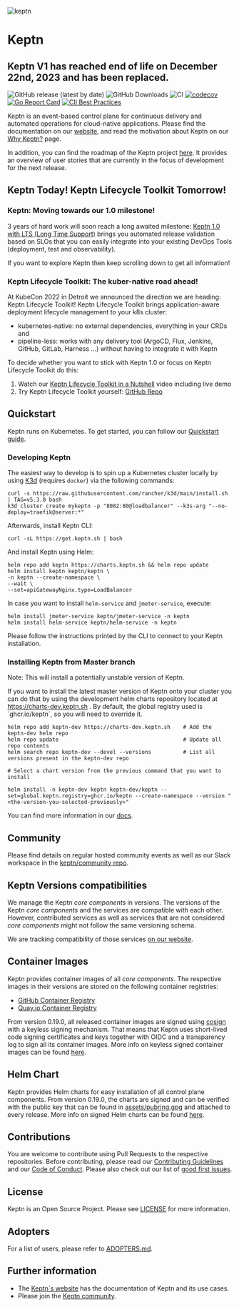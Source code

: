 ![keptn](./assets/keptn.png)

# Keptn
## Keptn V1 has reached end of life on December 22nd, 2023 and has been replaced.

![GitHub release (latest by date)](https://img.shields.io/github/v/release/keptn/keptn)
![GitHub Downloads](https://img.shields.io/github/downloads/keptn/keptn/total?logo=github&logoColor=white)
![CI](https://github.com/keptn/keptn/workflows/CI/badge.svg?branch=master)
[![codecov](https://codecov.io/gh/keptn/keptn/branch/master/graph/badge.svg)](https://codecov.io/gh/keptn/keptn)
[![Go Report Card](https://goreportcard.com/badge/github.com/keptn/keptn)](https://goreportcard.com/report/github.com/keptn/keptn)
[![CII Best Practices](https://bestpractices.coreinfrastructure.org/projects/3588/badge)](https://bestpractices.coreinfrastructure.org/projects/3588)



Keptn is an event-based control plane for continuous delivery and automated operations for cloud-native applications. 
Please find the documentation on our [website](https://keptn.sh/), and read the motivation about Keptn on our 
[Why Keptn?](https://keptn.sh/why-keptn/) page.

In addition, you can find the roadmap of the Keptn project [here](https://github.com/orgs/keptn/projects/10). It provides 
an overview of user stories that are currently in the focus of development for the next release.

## Keptn Today! Keptn Lifecycle Toolkit Tomorrow!

### Keptn: Moving towards our 1.0 milestone!

3 years of hard work will soon reach a long awaited milestone: [Keptn 1.0 with LTS (Long Time Support)](https://docs.google.com/document/d/1RdFegnZrxjWxJAem9auaeVQ5_mKl5wFlwd6MgF1ot0s/edit#heading=h.qoctq8iujkhs) brings you automated release validation based on SLOs that you can easily integrate into your existing DevOps Tools (deployment, test and observability).

If you want to explore Keptn then keep scrolling down to get all information!

### Keptn Lifecycle Toolkit: The kuber-native road ahead!

At KubeCon 2022 in Detroit we announced the direction we are heading: Keptn Lifecycle Toolkit!
Keptn Lifecycle Toolkit brings application-aware deployment lifecycle management to your k8s cluster: 
* kubernetes-native: no external dependencies, everything in your CRDs and 
* pipeline-less: works with any delivery tool (ArgoCD, Flux, Jenkins, GitHub, GitLab, Harness ...) without having to integrate it with Keptn

To decide whether you want to stick with Keptn 1.0 or focus on Keptn Lifecycle Toolkit do this:
1. Watch our [Keptn Lifecycle Toolkit in a Nutshell](https://www.youtube.com/watch?v=K-cvnZ8EtGc) video including live demo
2. Try Keptn Lifecycle Toolkit yourself: [GitHub Repo](https://github.com/keptn/lifecycle-toolkit/)

## Quickstart

Keptn runs on Kubernetes. To get started, you can follow our [Quickstart guide](https://keptn.sh/docs/quickstart).

### Developing Keptn

The easiest way to develop is to spin up a Kubernetes cluster locally by using [K3d](https://k3d.io) (requires `docker`) via the following commands:

```console
curl -s https://raw.githubusercontent.com/rancher/k3d/main/install.sh | TAG=v5.3.0 bash
k3d cluster create mykeptn -p "8082:80@loadbalancer" --k3s-arg "--no-deploy=traefik@server:*"
```

Afterwards, install Keptn CLI:
```console
curl -sL https://get.keptn.sh | bash
```

And install Keptn using Helm:
```console
helm repo add keptn https://charts.keptn.sh && helm repo update
helm install keptn keptn/keptn \
-n keptn --create-namespace \
--wait \
--set=apiGatewayNginx.type=LoadBalancer
```

In case you want to install `helm-service` and `jmeter-service`, execute:

```console
helm install jmeter-service keptn/jmeter-service -n keptn
helm install helm-service keptn/helm-service -n keptn
```

Please follow the instructions printed by the CLI to connect to your Keptn installation.

### Installing Keptn from Master branch

Note: This will install a potentially unstable version of Keptn.

If you want to install the latest master version of Keptn onto your cluster you can do that by using the development helm charts repository located at https://charts-dev.keptn.sh .
By default, the global registry used is ´ghcr.io/keptn´, so you will need to override it.

```console
helm repo add keptn-dev https://charts-dev.keptn.sh    # Add the keptn-dev helm repo
helm repo update                                       # Update all repo contents
helm search repo keptn-dev --devel --versions          # List all versions present in the keptn-dev repo

# Select a chart version from the previous command that you want to install

helm install -n keptn-dev keptn keptn-dev/keptn --set=global.keptn.registry=ghcr.io/keptn --create-namespace --version "<the-version-you-selected-previously>"
```

You can find more information in our [docs](docs/).

## Community

Please find details on regular hosted community events as well as our Slack workspace in the 
[keptn/community repo](https://github.com/keptn/community).

## Keptn Versions compatibilities

We manage the Keptn *core components* in versions.
The versions of the Keptn *core components* and the services are compatible with each other. However, contributed services
as well as services that are not considered *core components* might not follow the same versioning schema.

We are tracking compatibility of those services [on our website](https://keptn.sh/docs/integrations/).

## Container Images

Keptn provides container images of all *core components*.
The respective images in their versions are stored on the following container registries:

* [GitHub Container Registry](https://github.com/orgs/keptn/packages?repo_name=keptn)
* [Quay.io Container Registry](https://quay.io/organization/keptn)

From version 0.19.0, all released container images are signed using [cosign](https://github.com/sigstore/cosign)
with a keyless signing mechanism.
That means that Keptn uses short-lived code signing certificates and keys together with OIDC and a transparency log
to sign all its container images.
More info on keyless signed container images can be found [here](https://github.com/sigstore/cosign/blob/main/KEYLESS.md).


## Helm Chart

Keptn provides Helm charts for easy installation of all control plane components.
From version 0.19.0, the charts are signed and can be verified with the public key that can be found in [assets/pubring.gpg](assets/pubring.gpg)
and attached to every release.
More info on signed Helm charts can be found [here](https://helm.sh/docs/topics/provenance/).

## Contributions

You are welcome to contribute using Pull Requests to the respective repositories. Before contributing, please read our [Contributing Guidelines](CONTRIBUTING.md) and our [Code of Conduct](CODE_OF_CONDUCT.md).
Please also check out our list of [good first issues](https://github.com/keptn/keptn/issues?q=is%3Aopen+is%3Aissue+label%3A%22good+first+issue%22).

## License

Keptn is an Open Source Project. Please see [LICENSE](LICENSE) for more information.

## Adopters

For a list of users, please refer to [ADOPTERS.md](https://github.com/keptn/community/blob/main/ADOPTERS).

## Further information

* The [Keptn`s website](https://keptn.sh) has the documentation of Keptn and its use cases.
* Please join the [Keptn community](https://keptn.sh/community/).
